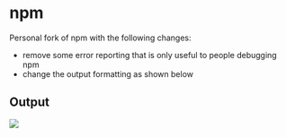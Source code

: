 
# npm

  Personal fork of npm with the following changes:

  - remove some error reporting that is only useful to people debugging npm
  - change the output formatting as shown below

## Output

  ![](https://dl.dropboxusercontent.com/u/6396913/misc/Screen%20Shot%202014-01-16%20at%206.28.52%20PM.png)